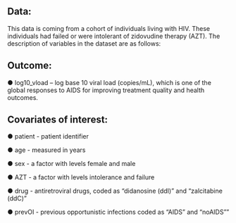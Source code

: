 ## Data: 

This data is coming from a cohort of individuals living with HIV. These individuals had failed or 
were intolerant of zidovudine therapy (AZT). The description of variables in the dataset are as 
follows:

## Outcome:

● </li> log10_vload – log base 10 viral load (copies/mL), which is one of the global responses to 
AIDS for improving treatment quality and health outcomes. 

## Covariates of interest:
● patient - patient identifier

● age - measured in years

● sex - a factor with levels female and male

● AZT - a factor with levels intolerance and failure

● drug - antiretroviral drugs, coded as “didanosine (ddI)” and “zalcitabine (ddC)”

● prevOI - previous opportunistic infections coded as “AIDS” and “noAIDS””

